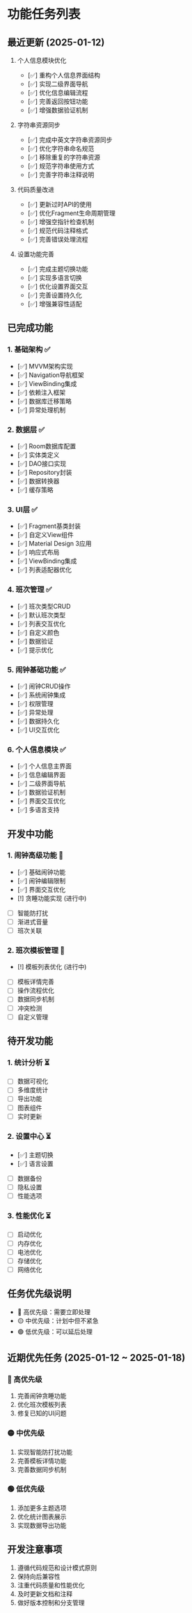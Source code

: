# 功能任务列表

## 最近更新 (2025-01-12)
1. 个人信息模块优化
   - [✅] 重构个人信息界面结构
   - [✅] 实现二级界面导航
   - [✅] 优化信息编辑流程
   - [✅] 完善返回按钮功能
   - [✅] 增强数据验证机制

2. 字符串资源同步
   - [✅] 完成中英文字符串资源同步
   - [✅] 优化字符串命名规范
   - [✅] 移除重复的字符串资源
   - [✅] 规范字符串使用方式
   - [✅] 完善字符串注释说明

3. 代码质量改进
   - [✅] 更新过时API的使用
   - [✅] 优化Fragment生命周期管理
   - [✅] 增强空指针检查机制
   - [✅] 规范代码注释格式
   - [✅] 完善错误处理流程

4. 设置功能完善
   - [✅] 完成主题切换功能
   - [✅] 实现多语言切换
   - [✅] 优化设置界面交互
   - [✅] 完善设置持久化
   - [✅] 增强兼容性适配

## 已完成功能

### 1. 基础架构 ✅
- [✅] MVVM架构实现
- [✅] Navigation导航框架
- [✅] ViewBinding集成
- [✅] 依赖注入框架
- [✅] 数据库迁移策略
- [✅] 异常处理机制

### 2. 数据层 ✅
- [✅] Room数据库配置
- [✅] 实体类定义
- [✅] DAO接口实现
- [✅] Repository封装
- [✅] 数据转换器
- [✅] 缓存策略

### 3. UI层 ✅
- [✅] Fragment基类封装
- [✅] 自定义View组件
- [✅] Material Design 3应用
- [✅] 响应式布局
- [✅] ViewBinding集成
- [✅] 列表适配器优化

### 4. 班次管理 ✅
- [✅] 班次类型CRUD
- [✅] 默认班次类型
- [✅] 列表交互优化
- [✅] 自定义颜色
- [✅] 数据验证
- [✅] 提示优化

### 5. 闹钟基础功能 ✅
- [✅] 闹钟CRUD操作
- [✅] 系统闹钟集成
- [✅] 权限管理
- [✅] 异常处理
- [✅] 数据持久化
- [✅] UI交互优化

### 6. 个人信息模块 ✅
- [✅] 个人信息主界面
- [✅] 信息编辑界面
- [✅] 二级界面导航
- [✅] 数据验证机制
- [✅] 界面交互优化
- [✅] 多语言支持

## 开发中功能

### 1. 闹钟高级功能 🔄
- [✅] 基础闹钟功能
- [✅] 闹钟编辑限制
- [✅] 界面交互优化
- [!] 贪睡功能实现 (进行中)
- [ ] 智能防打扰
- [ ] 渐进式音量
- [ ] 班次关联

### 2. 班次模板管理 🔄
- [!] 模板列表优化 (进行中)
- [ ] 模板详情完善
- [ ] 操作流程优化
- [ ] 数据同步机制
- [ ] 冲突检测
- [ ] 自定义管理

## 待开发功能

### 1. 统计分析 ⏳
- [ ] 数据可视化
- [ ] 多维度统计
- [ ] 导出功能
- [ ] 图表组件
- [ ] 实时更新

### 2. 设置中心 ⏳
- [✅] 主题切换
- [✅] 语言设置
- [ ] 数据备份
- [ ] 隐私设置
- [ ] 性能选项

### 3. 性能优化 ⏳
- [ ] 启动优化
- [ ] 内存优化
- [ ] 电池优化
- [ ] 存储优化
- [ ] 网络优化

## 任务优先级说明
- 🔴 高优先级：需要立即处理
- 🟡 中优先级：计划中但不紧急
- 🟢 低优先级：可以延后处理

## 近期优先任务 (2025-01-12 ~ 2025-01-18)

### 🔴 高优先级
1. 完善闹钟贪睡功能
2. 优化班次模板列表
3. 修复已知的UI问题

### 🟡 中优先级
1. 实现智能防打扰功能
2. 完善模板详情功能
3. 完善数据同步机制

### 🟢 低优先级
1. 添加更多主题选项
2. 优化统计图表展示
3. 实现数据导出功能

## 开发注意事项
1. 遵循代码规范和设计模式原则
2. 保持向后兼容性
3. 注重代码质量和性能优化
4. 及时更新文档和注释
5. 做好版本控制和分支管理 